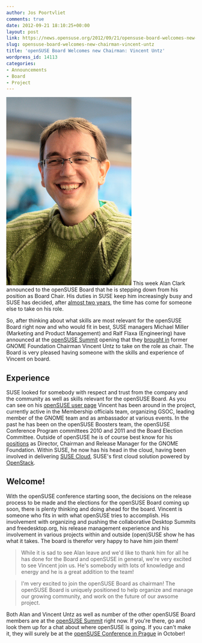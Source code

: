 ```yaml
---
author: Jos Poortvliet
comments: true
date: 2012-09-21 18:10:25+00:00
layout: post
link: https://news.opensuse.org/2012/09/21/opensuse-board-welcomes-new-chairman-vincent-untz/
slug: opensuse-board-welcomes-new-chairman-vincent-untz
title: 'openSUSE Board Welcomes new Chairman: Vincent Untz'
wordpress_id: 14113
categories:
- Announcements
- Board
- Project
---
```


![vuntz](/wp-content/uploads/2012/09/vuntz.jpg)
This week Alan Clark announced to the openSUSE Board that he is stepping down from his position as Board Chair. His duties in SUSE keep him increasingly busy and SUSE has decided, after [almost two years](http://news.opensuse.org/2010/12/14/alan-clark-new-opensuse-board-chairman/), the time has come for someone else to take on his role.

So, after thinking about what skills are most relevant for the openSUSE Board right now and who would fit in best, SUSE managers Michael Miller (Marketing and Product Management) and Ralf Flaxa (Engineering) have announced at the [openSUSE Summit](http://summit.opensuse.org) opening that they [brought in](https://www.suse.com/company/press/2012/9/opensuse-project-announces-appointment-of-vincent-untz-as-opensuse-board-chair.html) former GNOME Foundation Chairman Vincent Untz to take on the role as chair. The Board is very pleased having someone with the skills and experience of Vincent on board.<!-- more -->



## Experience


SUSE looked for somebody with respect and trust from the company and the community as well as skills relevant for the openSUSE Board. As you can see on his [openSUSE user page](http://en.opensuse.org/User:Vuntz) Vincent has been around in the project, currently active in the Membership officials team, organizing GSOC, leading member of the GNOME team and as ambassador at various events. In the past he has been on the openSUSE Boosters team, the openSUSE Conference Program committees 2010 and 2011 and the Board Election Committee. Outside of openSUSE he is of course best know for his [positions](https://live.gnome.org/VincentUntz) as Director, Chairman and Release Manager for the GNOME Foundation. Within SUSE, he now has his head in the cloud, having been involved in delivering [SUSE Cloud](http://www.suse.com/products/suse-cloud/), SUSE's first cloud solution powered by [OpenStack](http://www.openstack.org/).



## Welcome!


With the openSUSE conference starting soon, the decisions on the release process to be made and the elections for the openSUSE Board coming up soon, there is plenty thinking and doing ahead for the board. Vincent is someone who fits in with what openSUSE tries to accomplish. His involvement with organizing and pushing the collaborative Desktop Summits and freedesktop.org, his release management experience and his involvement in various projects within and outside (open)SUSE show he has what it takes. The board is therefor very happy to have him join them!



<blockquote>While it is sad to see Alan leave and we'd like to thank him for all he has done for the Board and openSUSE in general, we're very excited to see Vincent join us. He's somebody with lots of knowledge and energy and he is a great addition to the team!</blockquote>





<blockquote>I'm very excited to join the openSUSE Board as chairman! The openSUSE Board is uniquely positioned to help organize and manage our growing community, and work on the future of our awsome project.</blockquote>



Both Alan and Vincent Untz as well as number of the other openSUSE Board members are at the [openSUSE Summit](http://summit.opensuse.org) right now. If you're there, go and look them up for a chat about where openSUSE is going. If you can't make it, they will surely be at the [openSUSE Conference in Prague](http://conference.opensuse.org) in October!
